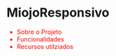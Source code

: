 # MiojoResponsivo
<ul p style="color: red;">
  <li>Sobre o Projeto</li>
  <li>Funcionalidades</li>
  <li>Recursos utilziados</li>
</ul>

